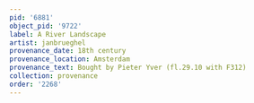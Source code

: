 ```yaml
---
pid: '6881'
object_pid: '9722'
label: A River Landscape
artist: janbrueghel
provenance_date: 18th century
provenance_location: Amsterdam
provenance_text: Bought by Pieter Yver (fl.29.10 with F312)
collection: provenance
order: '2268'
---
```

